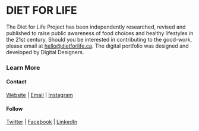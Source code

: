 # DIET FOR LIFE
The Diet for Life Project has been independently researched, revised and published to raise public awareness of food choices and healthy lifestyles in the 21st century. Should you be interested in contributing to the good-work, please email at hello@dietforlife.ca. The digital portfolio was designed and developed by Digital Designers. 

### Learn More
#### Contact
[Website](https://digitaldesigners.ca) | [Email](mailto:hello@digitaldesigners.ca) | [Instagram](https://instagram.com/designbydigital)

#### Follow
[Twitter](https://twitter.com/designbydigital) | [Facebook](https://facebook.com/designbydigital) | [LinkedIn](https://linkedin.com/company/designbydigital) 
